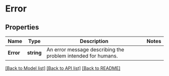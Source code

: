 # Error

## Properties
Name | Type | Description | Notes
------------ | ------------- | ------------- | -------------
**Error** | **string** | An error message describing the problem intended for humans. | 

[[Back to Model list]](../README.md#documentation-for-models) [[Back to API list]](../README.md#documentation-for-api-endpoints) [[Back to README]](../README.md)


